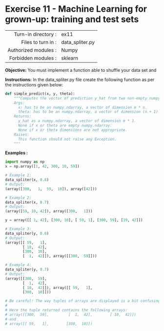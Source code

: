 # Exercise 11 - Machine Learning for grown-up: training and test sets

|                         |                     |
| -----------------------:| ------------------  |
|   Turn-in directory :   |  ex11               |
|   Files to turn in :    |  data_spliter.py    |
|   Authorized modules :  |  Numpy              |
|   Forbidden modules :   |  sklearn            |

**Objective:**
You must implement a function able to shuffle your data set and 


**Instructions:**
In the data_spliter.py file create the following function as per the instructions given below:
```python
def simple_predict(x, y, theta):
    """Computes the vector of prediction y_hat from two non-empty numpy.ndarray.
    Args:
      x: has to be an numpy.ndarray, a vector of dimension m * n.
      theta: has to be an numpy.ndarray, a vector of dimension (n + 1) * 1.
    Returns:
      y_hat as a numpy.ndarray, a vector of dimension m * 1.
      None if x or theta are empty numpy.ndarray.
      None if x or theta dimensions are not appropriate.
    Raises:
      This function should not raise any Exception.
    """
```

**Examples :**
```python
import numpy as np
x = np.array([1, 42, 300, 10, 59])

# Example 1:
data_spliter(x, 0.8)
# Output:
(array([300,   1,  59,  10]), array([42]))

# Example 2:
data_spliter(x, 0.7)
# Output:
(array([59, 10, 42]), array([300,   1]))

y = array([[ 1, 42], [300, 10], [ 59, 1], [300, 59], [10, 42]])

# Example 3:
data_spliter(y, 0.8)
# Output:
(array([[ 59,   1],
        [ 10,  42],
        [300,  10],
        [  1,  42]]), array([[300,  59]]))

# Example 4:
data_spliter(y, 0.7)
# Output:
(array([[300,  59],
        [  1,  42],
        [ 10,  42]]), array([[ 59,   1],
        [300,  10]]))

# Be careful! The way tuples of arrays are displayed is a bit confusing... 
# 
# Here the tuple returned contains the following arrays: 
# array([[300,  59],         [  1,  42],        [ 10,  42]])
# and
# array([[ 59,   1],        [300,  10]])
```
